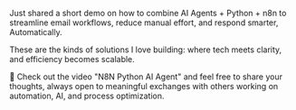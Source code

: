 Just shared a short demo on how to combine AI Agents + Python + n8n to streamline email workflows, reduce manual effort, and respond smarter, Automatically.

These are the kinds of solutions I love building: where tech meets clarity, and efficiency becomes scalable.

🔗 Check out the video "N8N Python AI Agent" and feel free to share your thoughts, always open to meaningful exchanges with others working on automation, AI, and process optimization.